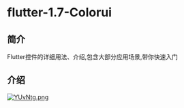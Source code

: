 # flutter-1.7-Colorui

## 简介

Flutter控件的详细用法、介绍,包含大部分应用场景,带你快速入门



## 介绍 


[![YUvNtg.png](https://s1.ax1x.com/2020/05/13/YUvNtg.png)](https://imgchr.com/i/YUvNtg)

